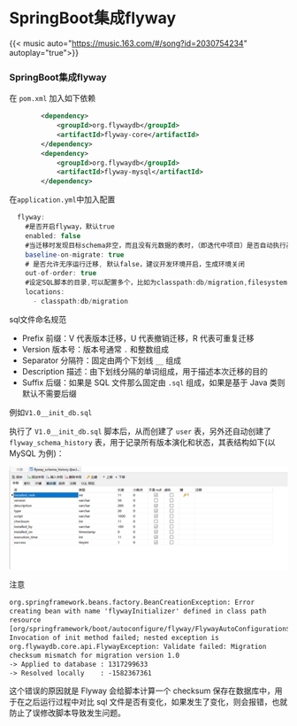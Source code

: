 # SpringBoot集成flyway


{{< music auto="https://music.163.com/#/song?id=2030754234"  autoplay="true">}}

### SpringBoot集成flyway

在 `pom.xml` 加入如下依赖

```xml
        <dependency>
            <groupId>org.flywaydb</groupId>
            <artifactId>flyway-core</artifactId>
        </dependency>
        <dependency>
            <groupId>org.flywaydb</groupId>
            <artifactId>flyway-mysql</artifactId>
        </dependency>
```

在`application.yml`中加入配置

```java
  flyway:
    #是否开启flyway，默认true
    enabled: false
    #当迁移时发现目标schema非空，而且没有元数据的表时，（即迭代中项目）是否自动执行基准迁移，默认false.
    baseline-on-migrate: true
    # 是否允许无序运行迁移, 默认false，建议开发环境开启，生成环境关闭
    out-of-order: true
    #设定SQL脚本的目录,可以配置多个，比如为classpath:db/migration,filesystem:/sql-migrations,默认classpath:db/migration
    locations:
      - classpath:db/migration
```

sql文件命名规范

- Prefix 前缀：V 代表版本迁移，U 代表撤销迁移，R 代表可重复迁移
- Version 版本号：版本号通常 `.` 和整数组成
- Separator 分隔符：固定由两个下划线 `__` 组成
- Description 描述：由下划线分隔的单词组成，用于描述本次迁移的目的
- Suffix 后缀：如果是 SQL 文件那么固定由 `.sql` 组成，如果是基于 Java 类则默认不需要后缀

例如`V1.0__init_db.sql`

执行了 `V1.0__init_db.sql` 脚本后，从而创建了 `user` 表，另外还自动创建了 `flyway_schema_history` 表，用于记录所有版本演化和状态，其表结构如下(以 MySQL 为例)：

![](/images/1701162964333.png)



注意



```vbnet
org.springframework.beans.factory.BeanCreationException: Error creating bean with name 'flywayInitializer' defined in class path resource [org/springframework/boot/autoconfigure/flyway/FlywayAutoConfiguration$FlywayConfiguration.class]: Invocation of init method failed; nested exception is org.flywaydb.core.api.FlywayException: Validate failed: Migration checksum mismatch for migration version 1.0
-> Applied to database : 1317299633
-> Resolved locally    : -1582367361
```

这个错误的原因就是 Flyway 会给脚本计算一个 checksum 保存在数据库中，用于在之后运行过程中对比 sql 文件是否有变化，如果发生了变化，则会报错，也就防止了误修改脚本导致发生问题。


